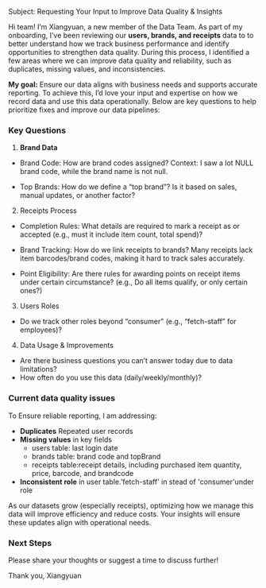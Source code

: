Subject: Requesting Your Input to Improve Data Quality & Insights

Hi team!
I’m Xiangyuan, a new member of the Data Team. As part of my onboarding, I’ve been reviewing our **users, brands, and receipts** data to to better understand how we track business performance and identify opportunities to strengthen data quality. During this process, I identified a few areas where we can improve data quality and reliability, such as duplicates, missing values, and inconsistencies.

**My goal:** Ensure our data aligns with business needs and supports accurate reporting. To achieve this, I’d love your input and expertise on how we record data and use this data operationally. Below are key questions to help prioritize fixes and improve our data pipelines:

### Key Questions
1. **Brand Data**
  - Brand Code: How are brand codes assigned? Context: I saw a lot NULL brand code, while the brand name is not null.

  - Top Brands: How do we define a “top brand”? Is it based on sales, manual updates, or another factor?

2. Receipts Process
  - Completion Rules: What details are required to mark a receipt as <FINISHED> or accepted (e.g., must it include item count, total spend)?

  - Brand Tracking: How do we link receipts to brands? Many receipts lack item barcodes/brand codes, making it hard to track sales accurately.

  - Point Eligibility: Are there rules for awarding points on receipt items under certain circumstance? (e.g., Do all items qualify, or only certain ones?)

3. Users Roles
  - Do we track other roles beyond “consumer" (e.g., “fetch-staff” for employees)?

4. Data Usage & Improvements
  - Are there business questions you can’t answer today due to data limitations?
  - How often do you use this data (daily/weekly/monthly)?

### Current data quality issues
To Ensure reliable reporting, I am addressing:
 - **Duplicates** Repeated user records
 - **Missing values** in key fields
    - users table: last login date
    - brands table: brand code and topBrand
    - receipts table:receipt details, including purchased item quantity, price, barcode, and brandcode 
 - **Inconsistent role** in user table.'fetch-staff' in stead of 'consumer'under role 

As our datasets grow (especially receipts), optimizing how we manage this data will improve efficiency and reduce costs. Your insights will ensure these updates align with operational needs.

### Next Steps
Please share your thoughts or suggest a time to discuss further!

Thank you,
Xiangyuan